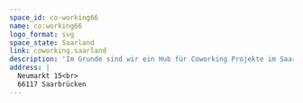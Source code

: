 ```yaml
---
space_id: co-working66
name: co:working66
logo_format: svg
space_state: Saarland
link: coworking.saarland
description: 'Im Grunde sind wir ein Hub für Coworking Projekte im Saarland, aber kein eigener Space.'
address: |
  Neumarkt 15<br>
  66117 Saarbrücken
---
```

